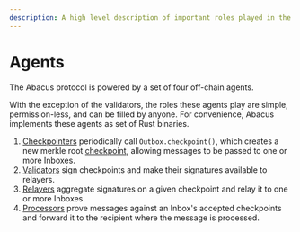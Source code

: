 ```yaml
---
description: A high level description of important roles played in the Abacus protocol
---
```


# Agents

The Abacus protocol is powered by a set of four off-chain agents.

With the exception of the validators, the roles these agents play are simple, permission-less, and can be filled by anyone. For convenience, Abacus implements these agents as set of Rust binaries.

1. [Checkpointers](checkpointer.md) periodically call `Outbox.checkpoint()`, which creates a new merkle root [checkpoint](../messaging/#checkpoints), allowing messages to be passed to one or more Inboxes.
2. [Validators](validators.md) sign checkpoints and make their signatures available to relayers.
3. [Relayers](relayer.md) aggregate signatures on a given checkpoint and relay it to one or more Inboxes.
4. [Processors](processor.md)  prove messages against an Inbox's accepted checkpoints and forward it to the recipient where the message is processed.

